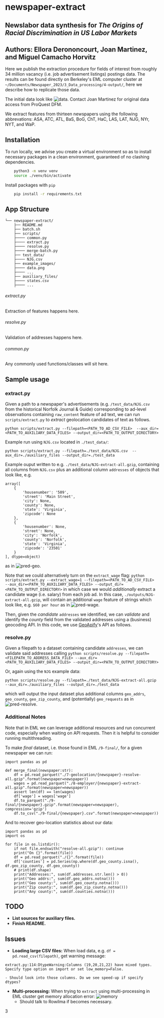 # newspaper-extract

## Newslabor data synthesis for *The Origins of Racial Discrimination in US Labor Markets*

## Authors: Ellora Derononcourt, Joan Martinez, and Miguel Camacho Horvitz

Here we publish the extraction procedure for fields of interest from roughly 34 million vacancy (i.e. job advertisement listings) postings data. The results can be found directly on Berkeley's EML computer cluster at `~/Documents/Newspaper_2023/3_Data_processing/4-output/`, here we describe how to replicate those data.

The initial data look like ![data](example_images/data.png). Contact Joan Martinez for original data access from ProQuest DFM. 

We extract features from thirteen newspapers using the following abbrevations: ASA, ATC, ATL, BaS, BoG, ChT, HaC, LAS, LAT, NJG, NYr, NYT, and WaP.

## Installation

To run locally, we advise you create a virtual environment so as to install necessary packages in a clean environment, guaranteed of no clashing dependencies.

```bash
	python3 -m venv venv
	source ./venv/bin/activate
```

Install packages with `pip`

```bash
	pip install -r requirements.txt
```


## App Structure ##

```
└── newspaper-extract/
    ├── README.md
    ├── batch.sh
    ├── scripts/
    ├──── common.py
    ├──── extract.py
    ├──── resolve.py
    ├──── merge-batch.py
    ├── test_data/
    ├──── NJG.csv
    ├── example_images/
    ├──── data.png
    ├──── ...
    ├── auxiliary_files/
    ├──── states.csv
    ├──── ...
```

###### extract.py ######

Extraction of features happens here.

###### resolve.py ######

Validation of addresses happens here.

###### common.py ######

Any commonly used functions/classes will sit here.


## Sample usage

### extract.py ###

Given a path to a newspaper's advertisements (e.g. `/test_data/NJG.csv` from the historical Norfolk Journal & Guide) corresponding to ad-level observations containing `raw_content` feature of ad text, we can run `scripts/extract.py` to *extract* geolocation candidates of text as follows.

`python scripts/extract.py --filepath=<PATH_TO_AD_CSV_FILE>  --aux_dir=<PATH_TO_AUXILIARY_DATA_FILES> --output_dir=<PATH_TO_OUTPUT_DIRECTORY>` 

Example run using `NJG.csv` located in `./test_data/`:
```
python scripts/extract.py --filepath=./test_data/NJG.csv  --aux_dir=./auxiliary_files --output_dir=./test_data
```

Example ouput written to e.g. `./test_data/NJG-extract-all.gzip`, containing all columns from `NJG.csv` plus an additional column `addresses` of objects that look like, e.g.
```
array([
	{
		'housenumber': '509',
		'street': 'Main Street',
		'city': None,
		'county': None, 
		'state': 'Virginia',  
		'zipcode': None
	},
    {
    	'housenumber': None,
    	'street': None,
    	'city': 'Norfolk', 
    	'county': 'Norfolk',  
    	'state': 'Virginia', 
    	'zipcode': '23501'
    }
], dtype=object)
```
as in ![pred-geo](example_images/extract_geolocation.png).

Note that we could alternatively turn on the `extract_wage` flag:
`python scripts/extract.py --extract_wage=1 --filepath=<PATH_TO_AD_CSV_FILE>  --aux_dir=<PATH_TO_AUXILIARY_DATA_FILES> --output_dir=<PATH_TO_OUTPUT_DIRECTORY>`
in which case we would *additionally* extract a candidate wage (i.e. salary) from each job ad. In this case, `./outputs/NJG-extract-all.gzip`, will contain an additional `wage` feature of strings which look like, e.g. `$60 per hour` as in ![pred-wage](example_images/extract_wage.png).

Then, given the *candidate* `addresses` we identified, we can *validate* and identify the *county* field from the validated addresses using a (business) geocoding API. In this code, we use [GeoApify](https://www.geoapify.com/geocoding-api)'s API as follows.

### resolve.py ###

Given a filepath to a dataset containing candidate `addresses`, we can validate said addresses calling
`python scripts/resolve.py --filepath=<FILEPATH_TO_ADDRESS_DATA_FILE> --aux_dir=<PATH_TO_AUXILIARY_DATA_FILES> --output_dir=<PATH_TO_OUTPUT_DIRECTORY>`

Or, again using the `NJG` example data:
```
python scripts/resolve.py --filepath=./test_data/NJG-extract-all.gzip  --aux_dir=./auxiliary_files --output_dir=./test_data
```

which will output the input dataset plus additional columns `geo_addrs`, `geo_county`, `geo_zip_county`, and (potentially) `geo_requests` as in ![pred-resolve](example_images/resolve_geolocation.png).


### Additional Notes ###

Note that in EML we can leverage additional resources and run concurrent code, especially when waiting on API requests. Then it is helpful to consider running multithreading.

To make *final* dataset, i.e. those found in EML `/9-final/`, for a given newspaper we can run:

```
import pandas as pd

def merge_final(newspaper:str):
	df = pd.read_parquet("./7-geolocation/{newspaper}-resolve-all.gzip".format(newspaper=newspaper))
	wages = pd.read_parquet("./8-employer/{newspaper}-extract-all.gzip".format(newspaper=newspaper))
	assert len(df) == len(wages)
	df['wage'] = wages['wage']
	df.to_parquet("./9-final/{newspaper}.gzip".format(newspaper=newspaper), compression='gzip')
	df.to_csv("./9-final/{newspaper}.csv".format(newspaper=newspaper))

```

And to recover geo-location statistics about our data:

```
import pandas as pd
import os

for file in os.listdir():
	if not file.endswith("resolve-all.gzip"): continue
	print("On {}".format(file))
	df = pd.read_parquet("./{}".format(file))
	df['counties'] = pd.Series(np.where(df.geo_county.isna(), df.geo_zip_county, df.geo_county))	
	# print(df.shape)
	print("Addresses:", sum(df.addresses.str.len() > 0))
	print("Geo addrs:", sum(df.geo_addrs.notna()))
	print("Geo county:", sum(df.geo_county.notna()))
	print("Zip county:", sum(df.geo_zip_county.notna()))
	print("Any county:", sum(df.counties.notna()))

```


## TODO

- **List sources for auxiliary files.**
- **Finish README.**

## Issues

- **Loading large CSV files:** When load data, e.g. `df = pd.read_csv(filepath)`, get warning message: 
```
extract.py:114:DtypeWarning:Columns (19,20,21,22) have mixed types. Specify type option on import or set low_memory=False.
```
	- Should look into those columns. Do we see speed-up if specify dtypes?
- **Multi-processing:** When trying to `extract` using multi-processing in EML cluster get memory allocation error: ![memory](example_images/memory.png)
    - Should talk to Rowilma if becomes necessary.



3